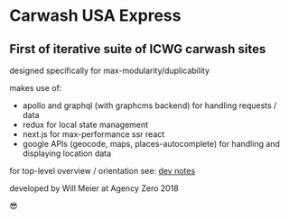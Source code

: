 #  Carwash USA Express 

##  First of iterative suite of ICWG carwash sites

designed specifically for max-modularity/duplicability

makes use of:
+ apollo and graphql (with graphcms backend) for handling requests / data
+ redux for local state management
+ next.js for max-performance ssr react
+ google APIs (geocode, maps, places-autocomplete) for handling and displaying location data

for top-level overview / orientation see: [dev notes](./DevNotes.md)

developed by Will Meier at Agency Zero 2018

😎
